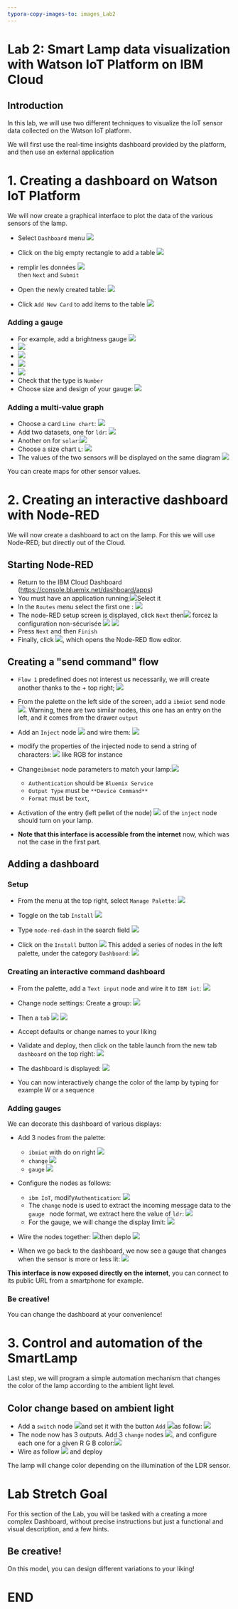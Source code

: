 ```yaml
---
typora-copy-images-to: images_Lab2
---
```


# Lab 2: Smart Lamp data visualization with Watson IoT Platform on IBM Cloud

## Introduction
In this lab, we will use two different techniques to visualize the IoT sensor data collected on the Watson IoT platform.

We will first use the real-time insights dashboard provided by the platform, and then use an external application 

# 1. Creating a dashboard on Watson IoT Platform
We will now create a graphical interface to plot the data of the various sensors of the lamp.

* Select  `Dashboard` menu ![](images_Lab2/1523998911937.png)
* Click on the big empty rectangle to add a table ![](images_Lab2/markdown-img-paste-2018040900083802.png)
* remplir les données ![](images_Lab2/1523998997379.png)   
  then `Next` and `Submit`

* Open the newly created table: ![](images_Lab2/1523999055382.png)

* Click `Add New Card` to add items to the table ![](images_Lab2/1523999102686.png)

### Adding a gauge
* For example, add a brightness gauge ![](images_Lab2/markdown-img-paste-20180409002220784.png)
* ![](images_Lab2/1523999175170.png)
* ![](images_Lab2/markdown-img-paste-20180409002307504.png)
* ![](images_Lab2/1523999849043.png)
* ![](images_Lab2/1523999879960.png)
* Check that the type is `Number`
* Choose size and design of your gauge: ![](images_Lab2/markdown-img-paste-20180409002509262.png)

### Adding a multi-value graph

* Choose a card `Line chart`: ![](images_Lab2/1524000008596.png)
* Add two datasets, one for `ldr`:
  ![](images_Lab2/markdown-img-paste-20180409002826552.png) 
* Another on for `solar`:![](images_Lab2/markdown-img-paste-20180409002922604.png)
* Choose a size chart `L`: ![](images_Lab2/markdown-img-paste-2018040900301994.png)
* The values of the two sensors will be displayed on the same diagram
  ![](images_Lab2/markdown-img-paste-20180409003200740.png)

You can create maps for other sensor values.

# 2. Creating an interactive dashboard with Node-RED
We will now create a dashboard to act on the lamp. For this we will use Node-RED, but directly out of the Cloud.

## Starting Node-RED
* Return to the IBM Cloud Dashboard (https://console.bluemix.net/dashboard/apps)
* You must have an application running;![](images_Lab2/1524000182212.png)Select it
* In the  `Routes` menu select the first one : ![](images_Lab2/1524000243666.png)
* The node-RED setup screen is displayed, click `Next` then![](images_Lab2/markdown-img-paste-20180409003923652.png) forcez la configuration non-sécurisée ![](images_Lab2/markdown-img-paste-20180409004045750.png) ![](images_Lab2/markdown-img-paste-20180409004027446.png)
* Press `Next` and then `Finish`
* Finally, click ![](images_Lab2/markdown-img-paste-20180409004132691.png), which opens the Node-RED flow editor.

## Creating a "send command" flow
*  `Flow 1` predefined does not interest us necessarily, we will create another thanks to the + top right; ![](images_Lab2/markdown-img-paste-20180409004351277.png)

* From the palette on the left side of the screen, add a  `ibmiot` send node ![](images_Lab2/markdown-img-paste-20180409004752235.png). Warning, there are two similar nodes, this one has an entry on the left, and it comes from the drawer `output`

* Add an `Inject` node ![](images_Lab2/markdown-img-paste-2018040900492133.png) and wire them: ![](images_Lab2/markdown-img-paste-20180409004937154.png)

* modify the properties of the injected node to send a string of characters: ![](images_Lab2/markdown-img-paste-20180409005047469.png)
like RGB for instance

* Change`ibmiot` node parameters to match your lamp:![](images_Lab2/markdown-img-paste-20180409005538516.png)
  * `Authentication` should be `Bluemix Service`
  * `Output Type` must be `**Device Command**`
  * `Format` must be `text`,

* Activation of the entry (left pellet of the node) ![](images_Lab2/markdown-img-paste-20180409005903936.png) of the `inject` node should turn on your lamp.

* **Note that this interface is accessible from the internet** now, which was not the case in the first part.

## Adding a dashboard
### Setup
* From the menu at the top right, select `Manage Palette`: ![](images_Lab2/markdown-img-paste-20180409010132557.png)

* Toggle on the tab `Install` ![](images_Lab2/markdown-img-paste-20180409010214760.png)

* Type `node-red-dash` in the search field ![](images_Lab2/markdown-img-paste-20180409010320867.png)

* Click on the `Install` button ![](images_Lab2/markdown-img-paste-20180409010347436.png) 
This added a series of nodes in the left palette, under the category `Dashboard`:
 ![](images_Lab2/markdown-img-paste-20180409010533590.png)

### Creating an interactive command dashboard
* From the palette, add  a `Text input` node and wire it to  `IBM iot`: ![](images_Lab2/markdown-img-paste-20180409010749234.png)

* Change node settings: Create a group: ![](images_Lab2/markdown-img-paste-20180409011008846.png)
* Then a `tab` ![](images_Lab2/markdown-img-paste-20180409011031580.png) ![](images_Lab2/markdown-img-paste-20180409011138289.png)
* Accept defaults or change names to your liking
* Validate and deploy, then click on the table launch from the new tab `dashboard` on the top right: ![](images_Lab2/markdown-img-paste-20180409010859224.png)

* The dashboard is displayed: ![](images_Lab2/markdown-img-paste-20180409011314233.png)
* You can now interactively change the color of the lamp by typing for example W or a sequence

### Adding gauges
We can decorate this dashboard of various displays:
* Add 3 nodes from the palette:
  * `ibmiot` with do on right ![](images_Lab2/markdown-img-paste-2018040901174958.png) 
  * `change` ![](images_Lab2/markdown-img-paste-20180409011831566.png)
  * `gauge` ![](images_Lab2/markdown-img-paste-20180409011854979.png)

* Configure the nodes as follows:
  * `ibm IoT`, modify`Authentication`: ![](images_Lab2/markdown-img-paste-20180409012042963.png)
  * The  `change` node is used to extract the incoming message data to the  `gauge ` node format, we extract here the value of `ldr`: ![](images_Lab2/markdown-img-paste-20180409012142496.png)
  * For the gauge, we will change the display limit: ![](images_Lab2/markdown-img-paste-20180409012346167.png)

* Wire the nodes together: ![](images_Lab2/markdown-img-paste-20180409012809402.png)then deplo ![](images_Lab2/markdown-img-paste-20180409012836750.png)

* When we go back to the dashboard, we now see a gauge that changes when the sensor is more or less lit: ![](images_Lab2/markdown-img-paste-20180409012859368.png)

**This interface is now exposed directly on the internet**, you can connect to its public URL from a smartphone for example.

### Be creative!
You can change the dashboard at your convenience!

# 3. Control and automation of the SmartLamp
Last step, we will program a simple automation mechanism that changes the color of the lamp according to the ambient light level.

## Color change based on ambient light
* Add a `switch` node ![](images_Lab2/markdown-img-paste-2018040901385136.png)and set it with the button `Add` ![](images_Lab2/markdown-img-paste-20180409013214616.png)as follow: ![](images_Lab2/markdown-img-paste-20180409013628216.png) 
* The node now has 3 outputs. Add 3 `change` nodes ![](images_Lab2/markdown-img-paste-20180409013912387.png), and configure each one for a given R G B color:![](images_Lab2/markdown-img-paste-20180409013810516.png)
* Wire as follow ![](images_Lab2/markdown-img-paste-20180409014018692.png) and deploy

The lamp will change color depending on the illumination of the LDR sensor.

# Lab Stretch Goal
For this section of the Lab, you will be tasked with a creating a more complex Dashboard, without precise instructions but just a functional and visual description, and a few hints.

## Be creative!
On this model, you can design different variations to your liking!

# END